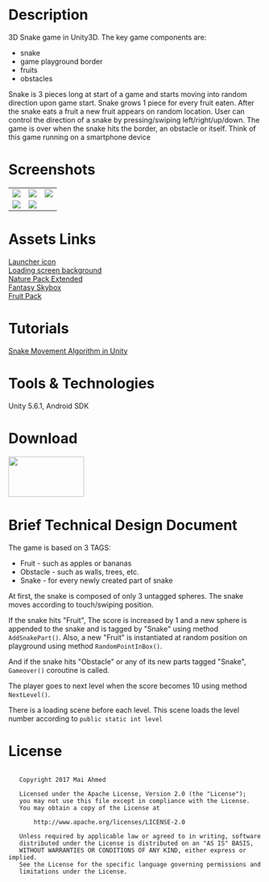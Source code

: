 # Description
3D Snake game in Unity3D. The key game components are:<br>
<ul>
<li>snake</li>
<li>game playground border</li>
<li>fruits</li>
<li>obstacles</li>
</ul>
Snake is 3 pieces long at start of a game and starts moving into random direction upon game
start. Snake grows 1 piece for every fruit eaten. After the snake eats a fruit a new fruit appears
on random location. User can control the direction of a snake by pressing/swiping
left/right/up/down. The game is over when the snake hits the border, an obstacle or itself. Think
of this game running on a smartphone device

# Screenshots
 <table>
  <tr>
    <td><img src = "https://s10.postimg.org/99sv6619l/screener_1499435304662.png"/></td>
    <td><img src = "https://s10.postimg.org/igb5tg6i1/screener_1499435276551.png"/></td>
    <td><img src = "https://s10.postimg.org/k0ghruew9/screener_1499436069715.png"/></td>
  </tr>
  <tr>
    <td><img src = "https://s10.postimg.org/ca9pmpckp/screener_1499436213969.png"/></td>
    <td><img src = "https://s10.postimg.org/nlcdb2jft/screener_1499436242656.png"/></td>
  </tr>
</table> 

# Assets Links
<a href="http://www.iconarchive.com/show/delightful-zodiac-icons-by-troyboydesign/Snake-icon.html">Launcher icon</a><br>
<a href="http://wallpaperswide.com/fruit_slice-wallpapers.html">Loading screen background</a><br>
<a href="http://kenney.nl/assets/nature-pack-extended">Nature Pack Extended</a><br>
<a href="https://www.assetstore.unity3d.com/en/#!/content/18353">Fantasy Skybox</a><br>
<a href="https://www.assetstore.unity3d.com/en/#!/content/80254">Fruit Pack</a><br>

# Tutorials
<a href="https://www.youtube.com/watch?v=xz8Ga9er3_8">Snake Movement Algorithm in Unity</a>

# Tools & Technologies
Unity 5.6.1, Android SDK

# Download
<a href="https://drive.google.com/open?id=0ByN8UVrN9463S3RlUG5aTkdqbHM"><img src="http://www.apkdisc.com/style/apkdiscad2.png" width="150" height="80" /></a>

# Brief Technical Design Document
The game is based on 3 TAGS:
<ul>
<li>Fruit - such as apples or bananas</li>
<li>Obstacle - such as walls, trees, etc.</li>
<li>Snake - for every newly created part of snake</li>
</ul>
At first, the snake is composed of only 3 untagged spheres. The snake moves according to touch/swiping position.<br>

If the snake hits "Fruit", The score is increased by 1 and a new sphere is appended to the snake and is tagged by "Snake" using method <code>AddSnakePart()</code>. Also, a new "Fruit" is instantiated at random position on playground using method <code>RandomPointInBox()</code>.<br>

And if the snake hits "Obstacle" or any of its new parts tagged "Snake", <code>Gameover()</code> coroutine is called.<br>

The player goes to next level when the score becomes 10 using method <code>NextLevel()</code>.<br>

There is a loading scene before each level. This scene loads the level number according to <code>public static int level</code>

# License
<pre><code>
   Copyright 2017 Mai Ahmed

   Licensed under the Apache License, Version 2.0 (the "License");
   you may not use this file except in compliance with the License.
   You may obtain a copy of the License at

       http://www.apache.org/licenses/LICENSE-2.0

   Unless required by applicable law or agreed to in writing, software
   distributed under the License is distributed on an "AS IS" BASIS,
   WITHOUT WARRANTIES OR CONDITIONS OF ANY KIND, either express or implied.
   See the License for the specific language governing permissions and
   limitations under the License.
   </code></pre>
